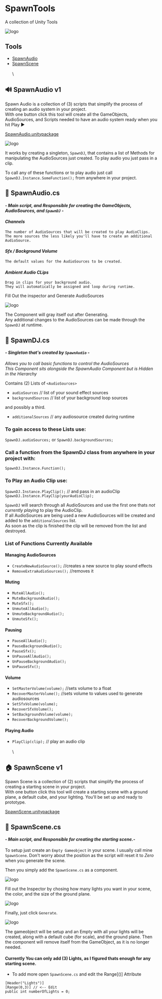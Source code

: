 # SpawnTools
 A collection of Unity Tools

![logo](https://github.com/SpawnCampGames/SpawnTools/blob/main/Readme/img/logo.png)

## Tools
- [SpawnAudio](https://github.com/SpawnCampGames/SpawnTools#-spawnaudio-v1)
- [SpawnScene](https://github.com/SpawnCampGames/SpawnTools#-spawnscene-v1)
\
\
\
## 🔊 SpawnAudio v1
Spawn Audio is a collection of (3) scripts that simplify the process of creating an audio system in your project.  
With one button click this tool will create all the GameObjects, AudioSources, and Scripts
needed to have an audio system ready when you hit Play ▶️

[SpawnAudio.unitypackage](https://github.com/SpawnCampGames/SpawnTools/blob/main/SpawnAudio.unitypackage)

![logo](https://github.com/SpawnCampGames/SpawnTools/blob/main/Readme/img/SpawnAudio.png)

It works by creating a singleton, `SpawnDJ`, that contains a list of Methods for manipulating
the AudioSources just created. To play audio you just pass in a clip.

To call any of these functions or to play audio just call `SpawnDJ.Instance.SomeFunction();` 
from anywhere in your project.


## 📄 SpawnAudio.cs
#### *- Main script, and Responsible for creating the GameObjects, AudioSources, and `SpawnDJ` -*

#### _Channels_

	The number of AudioSources that will be created to play AudioClips.
	The more sources the less likely you'll have to create an additional AudioSource.

#### _Sfx / Background Volume_

	The default values for the AudioSources to be created.

#### _Ambient Audio CLips_

	Drag in clips for your background audio.  
	They will automatically be assigned and loop during runtime.

Fill Out the inspector and Generate AudioSources  

![logo](https://github.com/SpawnCampGames/SpawnTools/blob/main/Readme/img/SpawnAudioHierarchy.png)

The Component will gray itself out after Generating.  
Any additional changes to the AudioSources can be made through the `SpawnDJ` at runtime.

## 📄 SpawnDJ.cs
#### *- Singleton that's created by `SpawnAudio` -*

*Allows you to call basic functions to control the AudioSources  
This Component sits alongside the SpawnAudio Component but is Hidden in the Hierarchy*

Contains (2) Lists of `<AudioSources>`
- `audioSources` // list of your sound effect sources
- `backgroundSources` // list of your background loop sources

and possibly a third.
- `additionalSources` // any audiosource created during runtime

### To gain access to these Lists use:

`SpawnDJ.audioSources;` or `SpawnDJ.backgroundSources;`

### Call a function from the SpawnDJ class from anywhere in your project with:

`SpawnDJ.Instance.Function();`

### To Play an Audio Clip use:

`SpawnDJ.Instance.PlayClip();` // and pass in an audioClip  
`SpawnDJ.Instance.PlayClip(yourAudioClip);`

`SpawnDJ` will search through all AudioSources and use the first one thats *not currently playing* to play the AudioClip.  
If all AudioSources are being used a new AudioSources will be created and added to the `additionalSources` list.   
As soon as the clip is finished the clip will be removed from the list and destroyed.

### List of Functions Currently Available

#### Managing AudioSources
- `CreateNewAudioSource();` //creates a new source to play sound effects
- `RemoveExtraAudioSources();`  //removes it

#### Muting
- `MuteAllAudio();`
- `MuteBackgroundAudio();`
- `MuteSfx();`
- `UnmuteAllAudio();`
- `UnmuteBackgroundAudio();`
- `UnmuteSfx();`  

#### Pausing
- `PauseAllAudio();`
- `PauseBackgroundAudio();`
- `PauseSfx();`
- `UnPauseAllAudio();`
- `UnPauseBackgroundAudio();`
- `UnPauseSfx();`  

#### Volume
- `SetMasterVolume(volume);` //sets volume to a float
- `RecoverMasterVolume();` //sets volume to values used to generate audiosources
- `SetSfxVolume(volume);`
- `RecoverSfxVolume();`
- `SetBackgroundVolume(volume);`
- `RecoverBackgroundVolume();`  

#### Playing Audio
- `PlayClip(clip);` // play an audio clip
\
\
\
## 🏠 SpawnScene v1
Spawn Scene is a collection of (2) scripts that simplify the process of creating a starting scene in your project.  
With one button click this tool will create a starting scene with a ground plane, a default cube, and your lighting.
You'll be set up and ready to prototype.

[SpawnScene.unitypackage](https://github.com/SpawnCampGames/SpawnTools/blob/main/SpawnScene.unitypackage)

## 📄 SpawnScene.cs
#### *- Main script, and Responsible for creating the starting scene.-*

To setup just create an `Empty Gameobject` in your scene. I usually call mine `SpawnScene`.
Don't worry about the position as the script will reset it to *Zero* when you generate the scene.

Then you simply add the `SpawnScene.cs` as a component.

![logo](https://github.com/SpawnCampGames/SpawnTools/blob/main/Readme/img/SpawnSceneAdd.png)


Fill out the Inspector by chosing how many lights you want in your scene, the color, and the size of the ground plane.

![logo](https://github.com/SpawnCampGames/SpawnTools/blob/main/Readme/img/SpawnSceneGenerate.png)

Finally, just click `Generate`.

![logo](https://github.com/SpawnCampGames/SpawnTools/blob/main/Readme/img/SpawnSceneSetup.png)


The gameobject will be setup and an Empty with all your lights will be created, along with a default cube (for scale), and the ground plane.
Then the component will remove itself from the GameObject, as it is no longer needed.

#### Currently You can only add (3) Lights, as I figured thats enough for any starting scene.
- To add more open `SpawnScene.cs` and edit the Range[()] Attribute
```     
[Header("Lights")]
[Range(0,3)] // <-- Edit
public int numberOfLights = 0;
```

